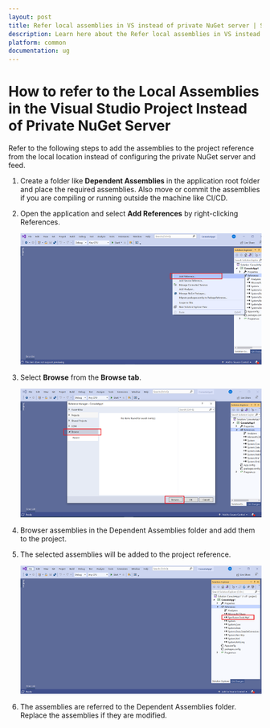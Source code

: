 ```yaml
---
layout: post
title: Refer local assemblies in VS instead of private NuGet server | Syncfusion
description: Learn here about the Refer local assemblies in VS instead of private NuGet server.
platform: common
documentation: ug
--- 
```


# How to refer to the Local Assemblies in the Visual Studio Project Instead of Private NuGet Server

Refer to the following steps to add the assemblies to the project reference from the local location instead of configuring the private NuGet server and feed.

1.	Create a folder like **Dependent Assemblies** in the application root folder and place the required assemblies. Also move or commit the assemblies if you are compiling or running outside the machine like CI/CD.

2.	Open the application and select **Add References** by right-clicking References.

	 ![NuGet Server](Nuget-server-images/Add-References.png)


3.	Select **Browse** from the **Browse tab**.

	 ![NuGet Server](Nuget-server-images/Browse.png)


4.	Browser assemblies in the Dependent Assemblies folder and add them to the project. 

5.	The selected assemblies will be added to the project reference.

	 ![NuGet Server](Nuget-server-images/Assemblies.png)
	 

6.	The assemblies are referred to the Dependent Assemblies folder. Replace the assemblies if they are modified. 
